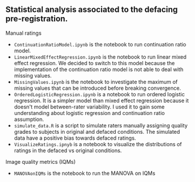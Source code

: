 ## Statistical analysis associated to the defacing pre-registration.

Manual ratings
- `ContinuationRatioModel.ipynb` is the notebook to run continuation ratio model.
- `LinearMixedEffectRegression.ipynb` is the notebook to run linear mixed effect regression. We decided to switch to this model because the implementation of the continuation ratio model is not able to deal with missing values. 
- `MissingValues.ipynb` is the notebook to investigate the maximum of missing values that can be introduced before breaking convergence.
- `OrderedLogisticRegression.ipynb` is a notebook to run ordered logistic regression. It is a simpler model than mixed effect regression because it doesn't model between-rater variability. I used it to gain some understanding about logistic regression and continuation ratio assumption.
- `simulate_data.R` is a script to simulate raters manually assigning quality grades to subjects in original and defaced conditions. The simulated data have a positive bias towards defaced ratings.
- `VisualizeRatings.ipnyb` is a notebook to visualize the distributions of ratings in the defaced vs original conditions. 

Image quality metrics (IQMs)
- `MANOVAonIQMs` is the notebook to run the MANOVA on IQMs
